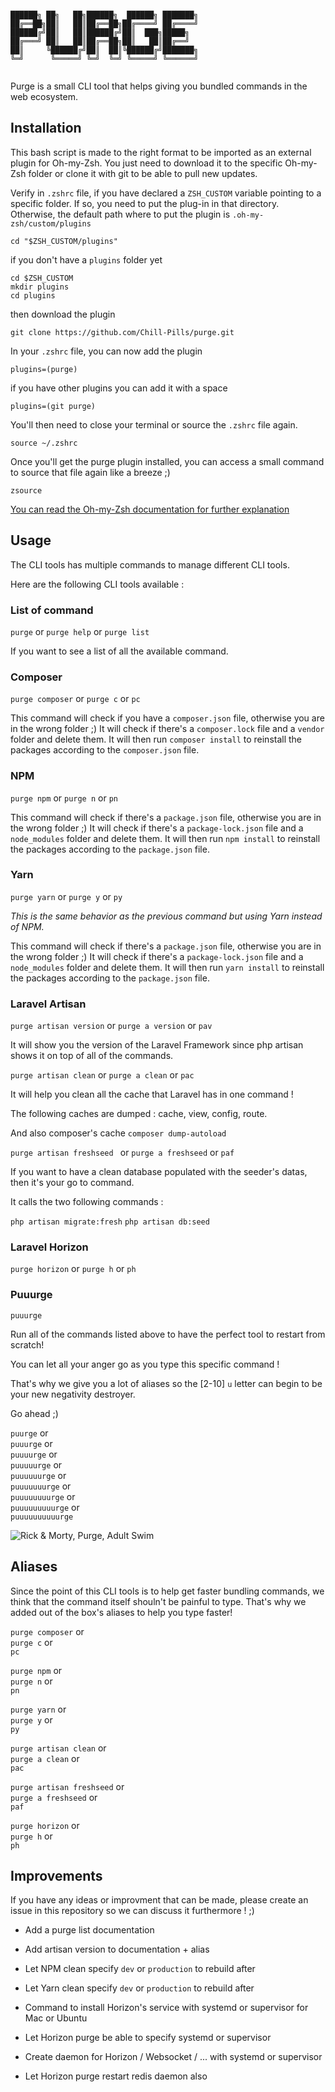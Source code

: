 ```

██████╗ ██╗   ██╗██████╗  ██████╗ ███████╗
██╔══██╗██║   ██║██╔══██╗██╔════╝ ██╔════╝
██████╔╝██║   ██║██████╔╝██║  ███╗█████╗  
██╔═══╝ ██║   ██║██╔══██╗██║   ██║██╔══╝  
██║     ╚██████╔╝██║  ██║╚██████╔╝███████╗
╚═╝      ╚═════╝ ╚═╝  ╚═╝ ╚═════╝ ╚══════╝
           
```

Purge is a small CLI tool that helps giving you bundled commands in the web ecosystem.

## Installation

This bash script is made to the right format to be imported as an external plugin for Oh-my-Zsh. 
You just need to download it to the specific Oh-my-Zsh folder or clone it with git to be able to pull new updates.

Verify in `.zshrc` file, if you have declared a `ZSH_CUSTOM` variable pointing to a specific folder. If so, you need to put the plug-in in that directory.
Otherwise, the default path where to put the plugin is `.oh-my-zsh/custom/plugins`

```
cd "$ZSH_CUSTOM/plugins"
```

if you don't have a `plugins` folder yet

```
cd $ZSH_CUSTOM
mkdir plugins
cd plugins
```

then download the plugin

```
git clone https://github.com/Chill-Pills/purge.git
```

In your `.zshrc` file, you can now add the plugin

```
plugins=(purge)
```

if you have other plugins you can add it with a space

```
plugins=(git purge)
```

You'll then need to close your terminal or source the `.zshrc` file again.

`source ~/.zshrc`

Once you'll get the purge plugin installed, you can access a small command to source that file again like a breeze ;)

`zsource`

[You can read the Oh-my-Zsh documentation for further explanation](https://github.com/ohmyzsh/ohmyzsh/wiki/Customization#overriding-and-adding-plugins)

## Usage

The CLI tools has multiple commands to manage different CLI tools.

Here are the following CLI tools available :

### List of command

`purge` or `purge help` or `purge list`

If you want to see a list of all the available command.

### Composer

`purge composer` or `purge c` or `pc`

This command will check if you have a `composer.json` file, otherwise you are in the wrong folder ;)
It will check if there's a `composer.lock` file and a `vendor` folder and delete them.
It will then run `composer install` to reinstall the packages according to the `composer.json` file.

### NPM

`purge npm` or `purge n` or `pn`

This command will check if there's a `package.json` file, otherwise you are in the wrong folder ;)
It will check if there's a `package-lock.json` file and a `node_modules` folder and delete them.
It will then run `npm install` to reinstall the packages according to the `package.json` file.

### Yarn

`purge yarn` or `purge y` or `py`

_This is the same behavior as the previous command but using Yarn instead of NPM._

This command will check if there's a `package.json` file, otherwise you are in the wrong folder ;)
It will check if there's a `package-lock.json` file and a `node_modules` folder and delete them.
It will then run `yarn install` to reinstall the packages according to the `package.json` file.

### Laravel Artisan

`purge artisan version` or `purge a version` or `pav`

It will show you the version of the Laravel Framework since php artisan shows it on top of all of the commands.

`purge artisan clean` or `purge a clean` or `pac`

It will help you clean all the cache that Laravel has in one command !

The following caches are dumped : cache, view, config, route.

And also composer's cache `composer dump-autoload`

`purge artisan freshseed ` or `purge a freshseed` or `paf`

If you want to have a clean database populated with the seeder's datas, then it's your go to command.

It calls the two following commands : 

`php artisan migrate:fresh`
`php artisan db:seed`

### Laravel Horizon

`purge horizon` or `purge h` or `ph`

### Puuurge

`puuurge`

Run all of the commands listed above to have the perfect tool to restart from scratch!

You can let all your anger go as you type this specific command !

That's why we give you a lot of aliases so the [2-10] `u` letter can begin to be your new negativity destroyer.

Go ahead ;)


`puurge` or  
`puuurge` or  
`puuuurge` or  
`puuuuurge` or  
`puuuuuurge` or  
`puuuuuuurge` or  
`puuuuuuuurge` or  
`puuuuuuuuurge` or  
`puuuuuuuuuurge`  

![Rick & Morty, Purge, Adult Swim](https://i.ytimg.com/vi/tJK9hh1j0Ag/maxresdefault.jpg)

## Aliases

Since the point of this CLI tools is to help get faster bundling commands,
we think that the command itself shouln't be painful to type. 
That's why we added out of the box's aliases to help you type faster!

`purge composer` or  
`purge c` or  
`pc`  

`purge npm` or  
`purge n` or  
`pn`  

`purge yarn` or  
`purge y` or  
`py`  

`purge artisan clean` or  
`purge a clean` or  
`pac`  

`purge artisan freshseed` or  
`purge a freshseed` or  
`paf`  

`purge horizon` or  
`purge h` or  
`ph`  

## Improvements

If you have any ideas or improvment that can be made, please create an issue in this repository so we can discuss it furthermore ! ;)

- Add a purge list documentation
- Add artisan version to documentation + alias

- Let NPM clean specify `dev` or `production` to rebuild after
- Let Yarn clean specify `dev` or `production` to rebuild after
- Command to install Horizon's service with systemd or supervisor for Mac or Ubuntu
- Let Horizon purge be able to specify systemd or supervisor
- Create daemon for Horizon / Websocket / ... with systemd or supervisor
- Let Horizon purge restart redis daemon also
